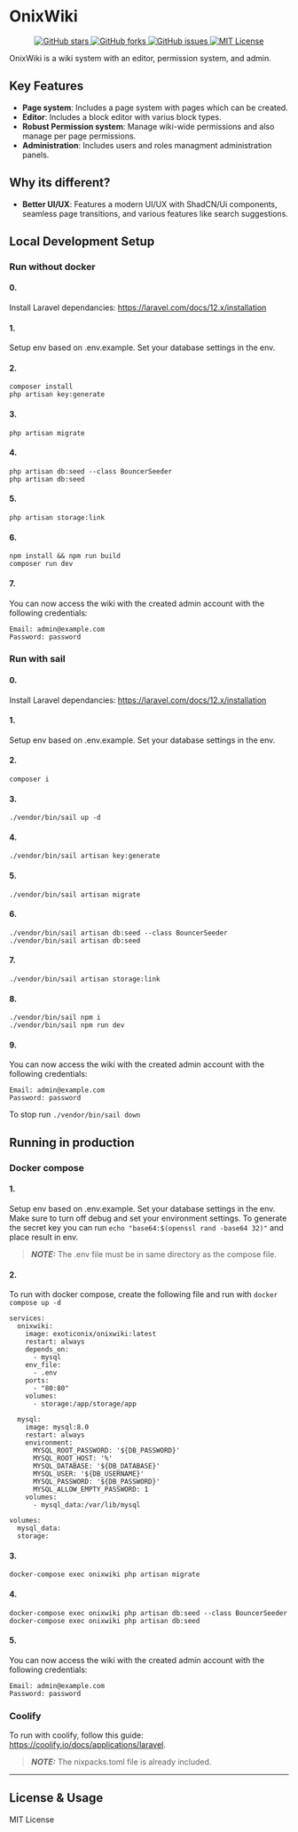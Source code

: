 # OnixWiki

<div align="center">
  <a href="https://github.com/ExoOnix/OnixWiki">
    <img src="https://img.shields.io/github/stars/ExoOnix/OnixWiki?style=for-the-badge" alt="GitHub stars" />
  </a>
  <a href="https://github.com/ExoOnix/OnixWiki/fork">
    <img src="https://img.shields.io/github/forks/ExoOnix/OnixWiki?style=for-the-badge" alt="GitHub forks" />
  </a>
  <a href="https://github.com/ExoOnix/OnixWiki/issues">
    <img src="https://img.shields.io/github/issues/ExoOnix/OnixWiki?style=for-the-badge" alt="GitHub issues" />
  </a>
<a href="https://opensource.org/license/mit">
  <img src="https://img.shields.io/badge/license-MIT-lightgrey.svg?style=for-the-badge" alt="MIT License" />
</a>
</div>

OnixWiki is a wiki system with an editor, permission system, and admin.

## Key Features

- **Page system**: Includes a page system with pages which can be created.
- **Editor**: Includes a block editor with varius block types.
- **Robust Permission system**: Manage wiki-wide permissions and also manage per page permissions.
- **Administration**: Includes users and roles managment administration panels.


## Why its different?

- **Better UI/UX**: Features a modern UI/UX with ShadCN/Ui components, seamless page transitions, and various features like search suggestions.

## Local Development Setup

### Run without docker

#### 0.
Install Laravel dependancies: 
https://laravel.com/docs/12.x/installation

#### 1.

Setup env based on .env.example. Set your database settings in the env.

#### 2.
```
composer install
php artisan key:generate
```

#### 3.
```
php artisan migrate
```

#### 4.
```
php artisan db:seed --class BouncerSeeder
php artisan db:seed
```
#### 5.
```
php artisan storage:link
```
#### 6.

```
npm install && npm run build
composer run dev
```

#### 7.

You can now access the wiki with the created admin account with the following credentials:
```
Email: admin@example.com
Password: password
```


### Run with sail

#### 0.
Install Laravel dependancies: 
https://laravel.com/docs/12.x/installation

#### 1.

Setup env based on .env.example. Set your database settings in the env.

#### 2.
```
composer i
```

#### 3.
```
./vendor/bin/sail up -d
```
#### 4.
```
./vendor/bin/sail artisan key:generate
```
#### 5.
```
./vendor/bin/sail artisan migrate
```
#### 6.
```
./vendor/bin/sail artisan db:seed --class BouncerSeeder
./vendor/bin/sail artisan db:seed
```
#### 7.
```
./vendor/bin/sail artisan storage:link
```
#### 8.
```
./vendor/bin/sail npm i
./vendor/bin/sail npm run dev
```
#### 9.

You can now access the wiki with the created admin account with the following credentials:
```
Email: admin@example.com
Password: password
```
To stop run `./vendor/bin/sail down`
## Running in production

### Docker compose

#### 1.
Setup env based on .env.example. Set your database settings in the env.
Make sure to turn off debug and set your environment settings.
To generate the secret key you can run `echo "base64:$(openssl rand -base64 32)"` and place result in env.

> **_NOTE:_**  The .env file must be in same directory as the compose file.

#### 2.
To run with docker compose, create the following file and run with `docker compose up -d`
```
services:
  onixwiki:
    image: exoticonix/onixwiki:latest
    restart: always
    depends_on:
      - mysql
    env_file:
      - .env
    ports:
      - "80:80"
    volumes:
      - storage:/app/storage/app

  mysql:
    image: mysql:8.0
    restart: always
    environment:
      MYSQL_ROOT_PASSWORD: '${DB_PASSWORD}'
      MYSQL_ROOT_HOST: '%'
      MYSQL_DATABASE: '${DB_DATABASE}'
      MYSQL_USER: '${DB_USERNAME}'
      MYSQL_PASSWORD: '${DB_PASSWORD}'
      MYSQL_ALLOW_EMPTY_PASSWORD: 1
    volumes:
      - mysql_data:/var/lib/mysql

volumes:
  mysql_data:
  storage:
```

#### 3.
```
docker-compose exec onixwiki php artisan migrate
```

#### 4.
```
docker-compose exec onixwiki php artisan db:seed --class BouncerSeeder
docker-compose exec onixwiki php artisan db:seed
```

#### 5.

You can now access the wiki with the created admin account with the following credentials:
```
Email: admin@example.com
Password: password
```

### Coolify
To run with coolify, follow this guide: https://coolify.io/docs/applications/laravel.

> **_NOTE:_**  The nixpacks.toml file is already included.


---

## License & Usage

MIT License
